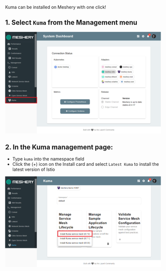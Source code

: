 Kuma can be installed on Meshery with one click! 

## 1. Select `Kuma` from the Management menu

![Meshery adapter for Kuma](./assets/kuma-adapter.png)

## 2. In the Kuma management page:

- Type `kuma` into the namespace field
- Click the (+) icon on the Install card and select `Latest Kuma` to install the latest version of Istio

![Install Kuma using Meshery](./assets/install-kuma.png)

